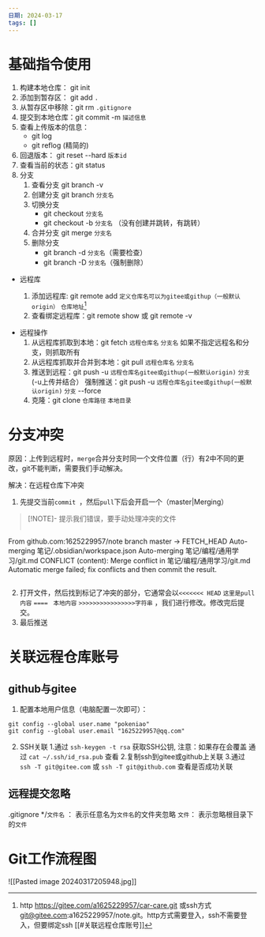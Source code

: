 ```yaml
---
日期: 2024-03-17
tags: []
---
```

# 基础指令使用

1. 构建本地仓库： git init
2. 添加到暂存区： git add `.`
3. 从暂存区中移除：git rm `.gitignore`
4. 提交到本地仓库：git commit -m `描述信息`
5. 查看上传版本的信息：
	- git log
	- git reflog (精简的)
6. 回退版本： git reset --hard `版本id`
7. 查看当前的状态：git status
8. 分支
	1. 查看分支 git branch -v
	2. 创建分支 git branch `分支名`
	3. 切换分支 
		- git checkout `分支名`
		- git checkout -b `分支名` （没有创建并跳转，有跳转）
	4. 合并分支 git merge `分支名`
	5. 删除分支 
		- git branch -d `分支名`（需要检查）
		- git branch -D `分支名`（强制删除）
- 远程库

	1. 添加远程库: git remote add `定义仓库名可以为gitee或githup（一般默认origin）` `仓库地址`[^仓库地址为]
	2. 查看绑定远程库：git remote show 或 git remote -v

[^仓库地址为]: http https://gitee.com/a1625229957/car-care.git 或ssh方式 git@gitee.com:a1625229957/note.git。http方式需要登入，ssh不需要登入，但要绑定ssh [[#关联远程仓库账号]]

- 远程操作
	1. 从远程库抓取到本地：git fetch `远程仓库名` `分支名` 如果不指定远程名和分支，则抓取所有
	2. 从远程库抓取并合并到本地：git pull `远程仓库名` `分支名` 
	3. 推送到远程：git push -u `远程仓库名gitee或githup(一般默认origin)` `分支` 
		(-u上传并结合）
		强制推送：git push -u `远程仓库名gitee或githup(一般默认origin)` `分支`  --force
	4. 克隆：git clone `仓库路径` `本地目录`
# 分支冲突
原因：上传到远程时，`merge`合并分支时同一个文件位置（行）有2中不同的更改，git不能判断，需要我们手动解决。

解决：在远程仓库下冲突
1. 先提交当前`commit `，然后`pull`下后会开启一个（master|Merging）
> [!NOTE]- 提示我们错误，要手动处理冲突的文件
> ``` 
From github.com:1625229957/note
 branch            master     -> FETCH_HEAD
Auto-merging 笔记/.obsidian/workspace.json
Auto-merging 笔记/编程/通用学习/git.md
CONFLICT (content): Merge conflict in 笔记/编程/通用学习/git.md
Automatic merge failed; fix conflicts and then commit the result.
> ```

2. 打开文件，然后找到标记了冲突的部分，它通常会以`<<<<<<< HEAD`  `这里是pull内容` `==== `   `本地内容` `>>>>>>>>>>>>>>>>字符串` ，我们进行修改。修改完后提交。
3. 最后推送
# 关联远程仓库账号
## github与gitee
1. 配置本地用户信息（电脑配置一次即可）：
```
git config --global user.name "pokeniao"
git config --global user.email "1625229957@qq.com"
```

2. SSH关联
	1.通过 `ssh-keygen -t rsa` 获取SSH公钥, 注意：如果存在会覆盖
		通过 `cat ~/.ssh/id_rsa.pub` 查看
	2.复制ssh到gitee或github上关联
	3.通过 `ssh -T git@gitee.com` 或 `ssh -T git@github.com` 查看是否成功关联
## 远程提交忽略 
.gitignore
 \*/`文件名` ： 表示任意名为`文件名`的文件夹忽略
 `文件`： 表示忽略根目录下的`文件`



# Git工作流程图
![[Pasted image 20240317205948.jpg]]